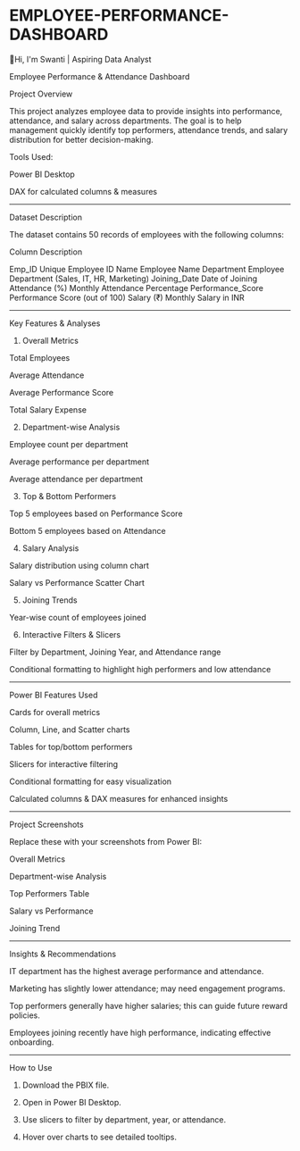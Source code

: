 # EMPLOYEE-PERFORMANCE-DASHBOARD
👋Hi, I'm Swanti | Aspiring Data Analyst

Employee Performance & Attendance Dashboard

Project Overview

This project analyzes employee data to provide insights into performance, attendance, and salary across departments. The goal is to help management quickly identify top performers, attendance trends, and salary distribution for better decision-making.

Tools Used:

Power BI Desktop

DAX for calculated columns & measures



---

Dataset Description

The dataset contains 50 records of employees with the following columns:

Column	Description

Emp_ID	Unique Employee ID
Name	Employee Name
Department	Employee Department (Sales, IT, HR, Marketing)
Joining_Date	Date of Joining
Attendance (%)	Monthly Attendance Percentage
Performance_Score	Performance Score (out of 100)
Salary (₹)	Monthly Salary in INR



---

Key Features & Analyses

1. Overall Metrics

Total Employees

Average Attendance

Average Performance Score

Total Salary Expense



2. Department-wise Analysis

Employee count per department

Average performance per department

Average attendance per department



3. Top & Bottom Performers

Top 5 employees based on Performance Score

Bottom 5 employees based on Attendance



4. Salary Analysis

Salary distribution using column chart

Salary vs Performance Scatter Chart



5. Joining Trends

Year-wise count of employees joined



6. Interactive Filters & Slicers

Filter by Department, Joining Year, and Attendance range

Conditional formatting to highlight high performers and low attendance





---

Power BI Features Used

Cards for overall metrics

Column, Line, and Scatter charts

Tables for top/bottom performers

Slicers for interactive filtering

Conditional formatting for easy visualization

Calculated columns & DAX measures for enhanced insights



---

Project Screenshots

Replace these with your screenshots from Power BI:

Overall Metrics


Department-wise Analysis


Top Performers Table


Salary vs Performance


Joining Trend



---

Insights & Recommendations

IT department has the highest average performance and attendance.

Marketing has slightly lower attendance; may need engagement programs.

Top performers generally have higher salaries; this can guide future reward policies.

Employees joining recently have high performance, indicating effective onboarding.



---

How to Use

1. Download the PBIX file.


2. Open in Power BI Desktop.


3. Use slicers to filter by department, year, or attendance.


4. Hover over charts to see detailed tooltips.
